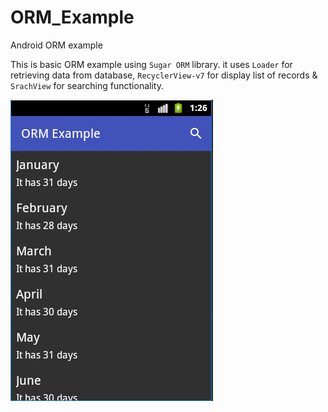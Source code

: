 # ORM_Example
Android ORM example

This is basic ORM example using `Sugar ORM` library. it uses `Loader` for retrieving data from database, `RecyclerView-v7` for display list of records & `SrachView` for searching functionality.

<img src="https://github.com/hy-1710/ORM_Example/blob/master/orm.PNG?raw=true" />
